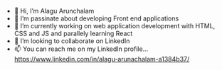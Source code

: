 - 👋 Hi, I’m Alagu Arunchalam
- 👀 I’m passinate about developing Front end applications
- 🌱 I’m currently working on web application development with HTML, CSS and JS and parallely learning React 
- 💞️ I’m looking to collaborate on LinkedIn
- 📫 You can reach me on my LinkedIn profile... https://www.linkedin.com/in/alagu-arunachalam-a1384b37/

<!---
alagu031325/alagu031325 is a ✨ special ✨ repository because its `README.md` (this file) appears on your GitHub profile.
You can click the Preview link to take a look at your changes.
--->
